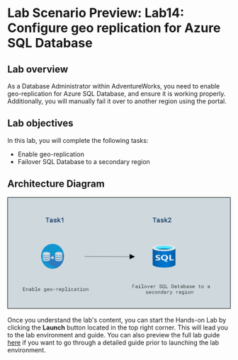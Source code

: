 # Lab Scenario Preview: Lab14: Configure geo replication for Azure SQL Database

## Lab overview

As a Database Administrator within AdventureWorks, you need to enable geo-replication for Azure SQL Database, and ensure it is working properly. Additionally, you will manually fail it over to another region using the portal.

## Lab objectives

In this lab, you will complete the following tasks:

- Enable geo-replication
- Failover SQL Database to a secondary region

## Architecture Diagram

![](./images/preview14.png)

Once you understand the lab's content, you can start the Hands-on Lab by clicking the **Launch** button located in the top right corner. This will lead you to the lab environment and guide. You can also preview the full lab guide [here](https://experience.cloudlabs.ai/#/labguidepreview/3a90d263-187d-4c4a-bd76-5f1ea1682ec0) if you want to go through a detailed guide prior to launching the lab environment. 
